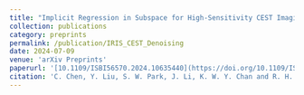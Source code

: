 ```yaml
---
title: "Implicit Regression in Subspace for High-Sensitivity CEST Imaging"
collection: publications
category: preprints
permalink: /publication/IRIS_CEST_Denoising
date: 2024-07-09
venue: 'arXiv Preprints'
paperurl: '[10.1109/ISBI56570.2024.10635440](https://doi.org/10.1109/ISBI56570.2024.10635440)'
citation: 'C. Chen, Y. Liu, S. W. Park, J. Li, K. W. Y. Chan and R. H. F. Chan, "Implicit Regression in Subspace for High-Sensitivity CEST Imaging," 2024 IEEE International Symposium on Biomedical Imaging (ISBI), Athens, Greece, 2024, pp. 1-5, doi: 10.1109/ISBI56570.2024.10635440.'
---
```

